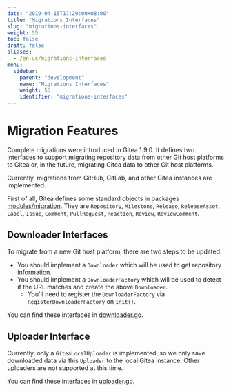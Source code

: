 ```yaml
---
date: "2019-04-15T17:29:00+08:00"
title: "Migrations Interfaces"
slug: "migrations-interfaces"
weight: 55
toc: false
draft: false
aliases:
  - /en-us/migrations-interfaces
menu:
  sidebar:
    parent: "development"
    name: "Migrations Interfaces"
    weight: 55
    identifier: "migrations-interfaces"
---
```


# Migration Features

Complete migrations were introduced in Gitea 1.9.0. It defines two interfaces to support migrating
repository data from other Git host platforms to Gitea or, in the future, migrating Gitea data to other Git host platforms.

Currently, migrations from GitHub, GitLab, and other Gitea instances are implemented.

First of all, Gitea defines some standard objects in packages [modules/migration](https://github.com/go-gitea/gitea/tree/main/modules/migration).
They are `Repository`, `Milestone`, `Release`, `ReleaseAsset`, `Label`, `Issue`, `Comment`, `PullRequest`, `Reaction`, `Review`, `ReviewComment`.

## Downloader Interfaces

To migrate from a new Git host platform, there are two steps to be updated.

- You should implement a `Downloader` which will be used to get repository information.
- You should implement a `DownloaderFactory` which will be used to detect if the URL matches and create the above `Downloader`.
  - You'll need to register the `DownloaderFactory` via `RegisterDownloaderFactory` on `init()`.

You can find these interfaces in [downloader.go](https://github.com/go-gitea/gitea/blob/main/modules/migration/downloader.go).

## Uploader Interface

Currently, only a `GiteaLocalUploader` is implemented, so we only save downloaded
data via this `Uploader` to the local Gitea instance. Other uploaders are not supported at this time.

You can find these interfaces in [uploader.go](https://github.com/go-gitea/gitea/blob/main/modules/migration/uploader.go).
